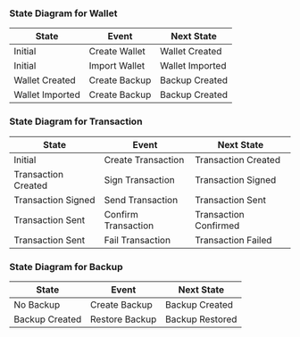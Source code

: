 ### State Diagram for Wallet

| **State**        | **Event**        | **Next State**   |
|------------------|------------------|------------------|
| Initial          | Create Wallet    | Wallet Created   |
| Initial          | Import Wallet    | Wallet Imported  |
| Wallet Created   | Create Backup    | Backup Created   |
| Wallet Imported  | Create Backup    | Backup Created   |

### State Diagram for Transaction

| **State**              | **Event**             | **Next State**          |
|------------------------|-----------------------|-------------------------|
| Initial                | Create Transaction    | Transaction Created     |
| Transaction Created    | Sign Transaction      | Transaction Signed      |
| Transaction Signed     | Send Transaction      | Transaction Sent        |
| Transaction Sent       | Confirm Transaction   | Transaction Confirmed   |
| Transaction Sent       | Fail Transaction      | Transaction Failed      |

### State Diagram for Backup

| **State**         | **Event**       | **Next State**    |
|-------------------|-----------------|-------------------|
| No Backup         | Create Backup   | Backup Created    |
| Backup Created    | Restore Backup  | Backup Restored   |
